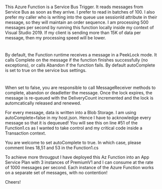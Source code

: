 #
This Azure Function is a Service Bus Trigger. It reads messages from Service Bus as soon as they arrive.
I prefer to read in batches of 100. I also prefer my caller who is writing into the queue use sessionId attribute in their message, so they will maintain an order sequence.
I am processing 500 messages per second by running this function locally inside my context of Visual Studio 2019. If my client is sending more than 15K of data per message, then my processing speed will be lower.

#
By default, the Function runtime receives a message in a PeekLock mode. It calls Complete on the message if the function finishes successfully (no exceptions), or calls Abandon if the function fails. By default autoComplete is set to true on the service bus settings. 
#
When set to false, you are responsible to call MessageReceiver methods to complete, abandon or deadletter the message. Once the lock expires, the message is re-queued with the DeliveryCount incremented and the lock is automcatically released and renewed.

For every message, data is written into a Blob Storage. I am using autoComplete=false in my host.json. Hence I have to acknowledge every message so that it is dequeued!
You will see this on line #51 of the Function1.cs as I wanted to take control and my critical code inside a Transaction context.

You are welcome to set autoComplete to true. In which case, please comment lines 18,51 and 53 in the Function1.cs

To achieve more througput I have deployed this Az Function into an App Service Plan with 3 instances of PremiumV1 and I can consume at the rate of 1000 messages per second. Each instance of the Azure Function works on a separate set of messages, with no contention!

Cheers!

